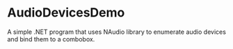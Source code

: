 # AudioDevicesDemo
A simple .NET program that uses NAudio library to enumerate audio devices and bind them to a combobox.
